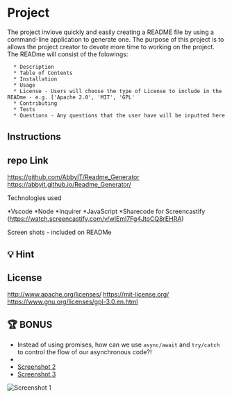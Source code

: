 


# Project

The project invlove quickly and easily creating a README file by using a command-line application to generate one. The purpose of this project is to allows the project creator to devote more time to working on the project. The READme will consist of the folowings:


      * Description 
      * Table of Contents 
      * Installation 
      * Usage 
      * License - Users will choose the type of License to include in the READme - e.g. ['Apache 2.0', 'MIT', 'GPL'
      * Contributing 
      * Tests 
      * Questions - Any questions that the user have will be inputted here


## Instructions


## repo Link 

https://github.com/AbbyIT/Readme_Generator
https://abbyit.github.io/Readme_Generator/


Technologies used 

*Vscode
*Node
*Inquirer
*JavaScript
*Sharecode for Screencastify (https://watch.screencastify.com/v/wIEml7Fg4JtoCQ8rEHRA)

Screen shots - included on READMe


## 💡 Hint



## License 
 http://www.apache.org/licenses/
 https://mit-license.org/
 https://www.gnu.org/licenses/gpl-3.0.en.html


## 🏆 BONUS

* Instead of using promises, how can we use `async/await` and `try/catch` to control the flow of our asynchronous code?!
* 
* [Screenshot 2](https://user-images.githubusercontent.com/117487886/220480216-2603ee14-2f12-4e98-a9bd-256784acd7f5.jpg)
* [Screenshot 3](https://user-images.githubusercontent.com/117487886/220480585-79118a00-48c0-4908-b99e-b575ae0d7c08.jpg)


![Screenshot 1](https://user-images.githubusercontent.com/117487886/220480427-2e50be64-7dce-437f-a85a-ac544b1c18cf.jpg)
